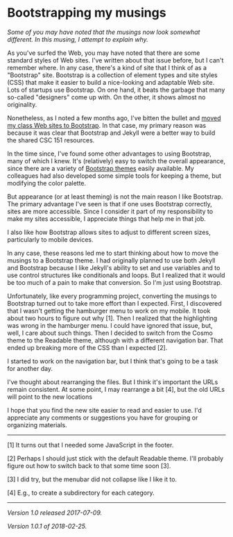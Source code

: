 Bootstrapping my musings
========================

_Some of you may have noted that the musings now look somewhat different.
In this musing, I attempt to explain why._

As you've surfed the Web, you may have noted that there are some standard
styles of Web sites.  I've written about that issue before, but I can't
remember where.  In any case, there's a kind of site that I think of as a
"Bootstrap" site.  Bootstrap is a collection of element types and site
styles (CSS) that make it easier to build a nice-looking and adaptable
Web site.  Lots of startups use Bootstrap.  On one hand, it beats the
garbage that many so-called "designers" come up with.  On the other,
it shows almost no originality.

Nonetheless, as I noted a few months ago, I've bitten the bullet and
[moved my class Web sites to Bootstrap](giving-in-to-bootstrap).  In
that case, my primary reason was because it was clear that Bootstrap
and Jekyll were a better way to build the shared CSC 151 resources.

In the time since, I've found some other advantages to using
Bootstrap, many of which I knew.  It's (relatively) easy to switch
the overall appearance, since there are a variety of [Bootstrap
themes](https://bootswatch.com/) easily available.  My colleagues
had also developed some simple tools for keeping a theme, but 
modifying the color palette.

But appearance (or at least theming) is not the main reason I like
Bootstrap.  The primary advantage I've seen is that if one uses 
Bootstrap correctly, sites are more accessible.  Since I consider it
part of my responsibility to make my sites accessible, I appreciate
things that help me in that job.

I also like how Bootstrap allows sites to adjust to different screen
sizes, particularly to mobile devices.  

In any case, these reasons led me to start thinking about how to move
the musings to a Bootstrap theme.  I had originally planned to use
both Jekyll and Bootstrap because I like Jekyll's ability to set and
use variables and to use control structures like conditionals and 
loops.  But I realized that it would be too much of a pain to make
that conversion.  So I'm just using Bootstrap.

Unfortunately, like every programming project, converting the musings
to Bootstrap turned out to take more effort than I expected.  First, I
discovered that I wasn't getting the hamburger menu to work on my mobile.
It took about two hours to figure out why [1].  Then I realized that the
highlighting was wrong in the hamburger menu.  I could have ignored that
issue, but, well, I care about such things.  Then I decided to switch
from the Cosmo theme to the Readable theme, although with a different
navigation bar.  That ended up breaking more of the CSS than I expected
[2].

I started to work on the navigation bar, but I think that's going to be
a task for another day.  

I've thought about rearranging the files.  But I think it's important
the URLs remain consistent.  At some point, I may rearrange a bit [4], but
the old URLs will point to the new locations

I hope that you find the new site easier to read and easier to use.  I'd
appreciate any comments or suggestions you have for grouping or organizing
materials.  

---

[1] It turns out that I needed some JavaScript in the footer.

[2] Perhaps I should just stick with the default Readable theme.
I'll probably figure out how to switch back to that some time soon [3].

[3] I did try, but the menubar did not collapse like I like it to.

[4] E.g., to create a subdirectory for each category.

---

*Version 1.0 released 2017-07-09.*

*Version 1.0.1 of 2018-02-25.*

